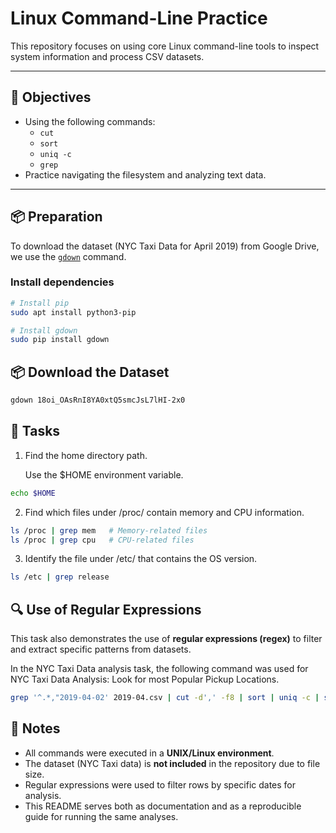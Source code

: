 # Linux Command-Line Practice

This repository focuses on using core Linux command-line tools to inspect system information and process CSV datasets.

---

## 📌 Objectives

- Using the following commands:
  - `cut`
  - `sort`
  - `uniq -c`
  - `grep`
- Practice navigating the filesystem and analyzing text data.

---

## 📦 Preparation

To download the dataset (NYC Taxi Data for April 2019) from Google Drive, we use the [`gdown`](https://github.com/wkentaro/gdown) command.

### Install dependencies
```bash
# Install pip
sudo apt install python3-pip

# Install gdown
sudo pip install gdown
```

## 📦 Download the Dataset

```bash
gdown 18oi_OAsRnI8YA0xtQ5smcJsL7lHI-2x0
```

## 📝 Tasks

1. Find the home directory path.

    Use the $HOME environment variable.

```bash
echo $HOME
```



2. Find which files under /proc/ contain memory and CPU information.

```bash
ls /proc | grep mem   # Memory-related files
ls /proc | grep cpu   # CPU-related files
```



3.  Identify the file under /etc/ that contains the OS version.

```bash
ls /etc | grep release
```


## 🔍 Use of Regular Expressions

This task also demonstrates the use of **regular expressions (regex)** to filter and extract specific patterns from datasets.

In the NYC Taxi Data analysis task, the following command was used for NYC Taxi Data Analysis: Look for most Popular Pickup Locations.

```bash
grep '^.*,"2019-04-02' 2019-04.csv | cut -d',' -f8 | sort | uniq -c | sort -nr | head -n 3
```

## 📄 Notes
- All commands were executed in a **UNIX/Linux environment**.
- The dataset (NYC Taxi data) is **not included** in the repository due to file size.
- Regular expressions were used to filter rows by specific dates for analysis.
- This README serves both as documentation and as a reproducible guide for running the same analyses.